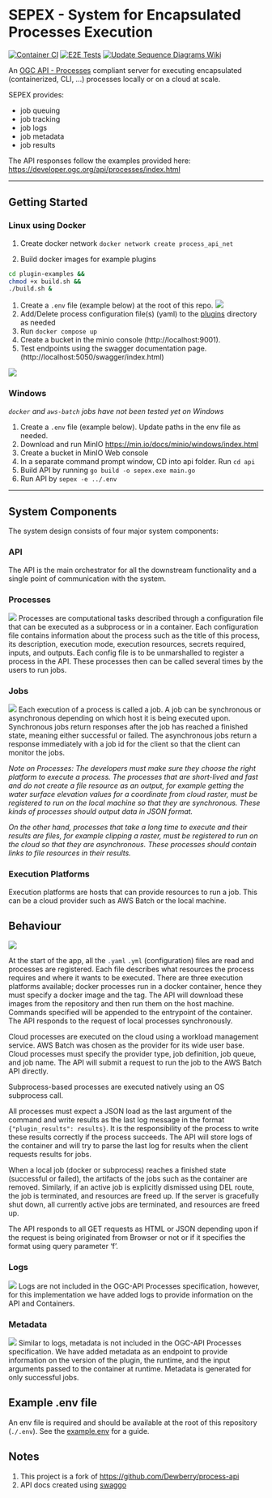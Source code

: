 # SEPEX - System for Encapsulated Processes Execution

[![Container CI](https://github.com/Dewberry/process-api/actions/workflows/container-ci.yml/badge.svg)](https://github.com/Dewberry/process-api/actions/workflows/container-ci.yml)
[![E2E Tests](https://github.com/Dewberry/process-api/actions/workflows/e2e-tests.yml/badge.svg?event=push)](https://github.com/Dewberry/process-api/actions/workflows/e2e-tests.yml)
[![Update Sequence Diagrams Wiki](https://github.com/Dewberry/process-api/actions/workflows/update-squence-wiki.yml/badge.svg)](https://github.com/Dewberry/process-api/actions/workflows/update-squence-wiki.yml)

An [OGC API - Processes](https://docs.ogc.org/is/18-062r2/18-062r2.html#toc0) compliant server for executing encapsulated (containerized, CLI, ...) processes locally or on a cloud at scale.

SEPEX provides:
- job queuing 
- job tracking
- job logs
- job metadata
- job results

  

The API responses follow the examples provided here:
https://developer.ogc.org/api/processes/index.html

---

## Getting Started

### Linux using Docker

1. Create docker network `docker network create process_api_net`

1. Build docker images for example plugins
```sh
cd plugin-examples &&
chmod +x build.sh &&
./build.sh &
```
1. Create a `.env` file (example below) at the root of this repo.
![](imgs/readme/getting-started.gif)
1. Add/Delete process configuration file(s) (yaml) to the [plugins](plugins/) directory as needed
1. Run `docker compose up`
1. Create a bucket in the minio console (http://localhost:9001).
1. Test endpoints using the swagger documentation page. (http://localhost:5050/swagger/index.html)

![](imgs/readme/swagger-demo.gif)

### Windows
*`docker` and `aws-batch` jobs have not been tested yet on Windows*

1. Create a `.env` file (example below). Update paths in the env file as needed.
2. Download and run MinIO https://min.io/docs/minio/windows/index.html
3. Create a bucket in MinIO Web console
4. In a separate command prompt window, CD into api folder. Run `cd api`
5. Build API by running `go build -o sepex.exe main.go`
6. Run API by `sepex -e ../.env`

---

## System Components

The system design consists of four major system components:

### API
The API is the main orchestrator for all the downstream functionality and a single point of communication with the system.

### Processes
![](imgs/readme/processes.png)
Processes are computational tasks described through a configuration file that can be executed as a subprocess or in a container. Each configuration file contains information about the process such as the title of this process, its description, execution mode, execution resources, secrets required, inputs, and outputs. Each config file is to be unmarshalled to register a process in the API. These processes then can be called several times by the users to run jobs.


### Jobs
![](imgs/readme/jobs.png)
Each execution of a process is called a job. A job can be synchronous or asynchronous depending on which host it is being executed upon. Synchronous jobs return responses after the job has reached a finished state, meaning either successful or failed. The asynchronous jobs return a response immediately with a job id for the client so that the client can monitor the jobs.

*Note on Processes: The developers must make sure they choose the right platform to execute a process. The processes that are short-lived and fast and do not create a file resource as an output, for example getting the water surface elevation values for a coordinate from cloud raster, must be registered to run on the local machine so that they are synchronous. These kinds of processes should output data in JSON format.*

*On the other hand, processes that take a long time to execute and their results are files, for example clipping a raster, must be registered to run on the cloud so that they are asynchronous. These processes should contain links to file resources in their results.*

### Execution Platforms
Execution platforms are hosts that can provide resources to run a job. This can be a cloud provider such as AWS Batch or the local machine.


## Behaviour

![](imgs/readme/design.svg)

At the start of the app, all the `.yaml` `.yml` (configuration) files are read and processes are registered. Each file describes what resources the process requires and where it wants to be executed. There are three execution platforms available; docker processes run in a docker container, hence they must specify a docker image and the tag. The API will download these images from the repository and then run them on the host machine. Commands specified will be appended to the entrypoint of the container. The API responds to the request of local processes synchronously.

Cloud processes are executed on the cloud using a workload management service. AWS Batch was chosen as the provider for its wide user base. Cloud processes must specify the provider type, job definition, job queue, and job name. The API will submit a request to run the job to the AWS Batch API directly.

Subprocess-based processes are executed natively using an OS subprocess call.

All processes must expect a JSON load as the last argument of the command and write results as the last log message in the format `{"plugin_results": results}`. It is the responsibility of the process to write these results correctly if the process succeeds. The API will store logs of the container and will try to parse the last log for results when the client requests results for jobs.

When a local job (docker or subprocess) reaches a finished state (successful or failed), the artifacts of the jobs such as the container are removed. Similarly, if an active job is explicitly dismissed using DEL route, the job is terminated, and resources are freed up. If the server is gracefully shut down, all currently active jobs are terminated, and resources are freed up.

The API responds to all GET requests as HTML or JSON depending upon if the request is being originated from Browser or not or if it specifies the format using query parameter ‘f’.

### Logs
![](imgs/readme/logs.png)
Logs are not included in the OGC-API Processes specification, however, for this implementation we have added logs to provide information on the API and Containers.

### Metadata
![](imgs/readme/metadata.png)
Similar to logs, metadata is not included in the OGC-API Processes specification. We have added metadata as an endpoint to provide information on the version of the plugin, the runtime, and the input arguments passed to the container at runtime. Metadata is generated for only successful jobs.

## Example .env file

An env file is required and should be available at the root of this repository (`./.env`). See the [example.env](example.env) for a guide.

## Notes
1. This project is a fork of https://github.com/Dewberry/process-api
2. API docs created using [swaggo](https://github.com/swaggo/swag)
